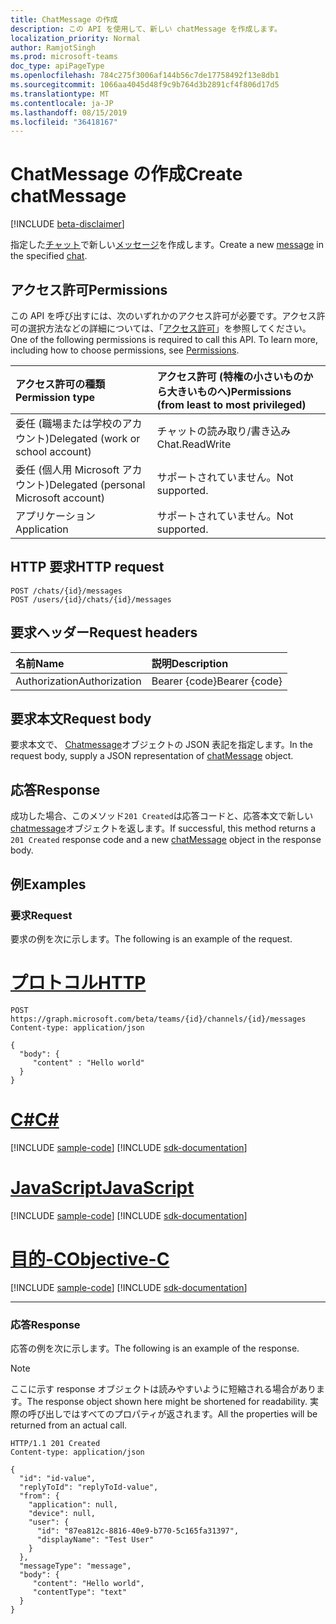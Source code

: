 ```yaml
---
title: ChatMessage の作成
description: この API を使用して、新しい chatMessage を作成します。
localization_priority: Normal
author: RamjotSingh
ms.prod: microsoft-teams
doc_type: apiPageType
ms.openlocfilehash: 784c275f3006af144b56c7de17758492f13e8db1
ms.sourcegitcommit: 1066aa4045d48f9c9b764d3b2891cf4f806d17d5
ms.translationtype: MT
ms.contentlocale: ja-JP
ms.lasthandoff: 08/15/2019
ms.locfileid: "36418167"
---
```

# <a name="create-chatmessage"></a><span data-ttu-id="3b1ec-103">ChatMessage の作成</span><span class="sxs-lookup"><span data-stu-id="3b1ec-103">Create chatMessage</span></span>

[!INCLUDE [beta-disclaimer](../../includes/beta-disclaimer.md)]

<span data-ttu-id="3b1ec-104">指定した[チャット](../resources/chat.md)で新しい[メッセージ](../resources/chatmessage.md)を作成します。</span><span class="sxs-lookup"><span data-stu-id="3b1ec-104">Create a new [message](../resources/chatmessage.md) in the specified [chat](../resources/chat.md).</span></span>

## <a name="permissions"></a><span data-ttu-id="3b1ec-105">アクセス許可</span><span class="sxs-lookup"><span data-stu-id="3b1ec-105">Permissions</span></span>

<span data-ttu-id="3b1ec-p101">この API を呼び出すには、次のいずれかのアクセス許可が必要です。アクセス許可の選択方法などの詳細については、「[アクセス許可](/graph/permissions-reference)」を参照してください。</span><span class="sxs-lookup"><span data-stu-id="3b1ec-p101">One of the following permissions is required to call this API. To learn more, including how to choose permissions, see [Permissions](/graph/permissions-reference).</span></span>

| <span data-ttu-id="3b1ec-108">アクセス許可の種類</span><span class="sxs-lookup"><span data-stu-id="3b1ec-108">Permission type</span></span>                        | <span data-ttu-id="3b1ec-109">アクセス許可 (特権の小さいものから大きいものへ)</span><span class="sxs-lookup"><span data-stu-id="3b1ec-109">Permissions (from least to most privileged)</span></span> |
|:---------------------------------------|:--------------------------------------------|
| <span data-ttu-id="3b1ec-110">委任 (職場または学校のアカウント)</span><span class="sxs-lookup"><span data-stu-id="3b1ec-110">Delegated (work or school account)</span></span>     | <span data-ttu-id="3b1ec-111">チャットの読み取り/書き込み</span><span class="sxs-lookup"><span data-stu-id="3b1ec-111">Chat.ReadWrite</span></span> |
| <span data-ttu-id="3b1ec-112">委任 (個人用 Microsoft アカウント)</span><span class="sxs-lookup"><span data-stu-id="3b1ec-112">Delegated (personal Microsoft account)</span></span> | <span data-ttu-id="3b1ec-113">サポートされていません。</span><span class="sxs-lookup"><span data-stu-id="3b1ec-113">Not supported.</span></span> |
| <span data-ttu-id="3b1ec-114">アプリケーション</span><span class="sxs-lookup"><span data-stu-id="3b1ec-114">Application</span></span>                            | <span data-ttu-id="3b1ec-115">サポートされていません。</span><span class="sxs-lookup"><span data-stu-id="3b1ec-115">Not supported.</span></span> |

## <a name="http-request"></a><span data-ttu-id="3b1ec-116">HTTP 要求</span><span class="sxs-lookup"><span data-stu-id="3b1ec-116">HTTP request</span></span>

<!-- { "blockType": "ignored" } -->

```http
POST /chats/{id}/messages
POST /users/{id}/chats/{id}/messages
```

## <a name="request-headers"></a><span data-ttu-id="3b1ec-117">要求ヘッダー</span><span class="sxs-lookup"><span data-stu-id="3b1ec-117">Request headers</span></span>

| <span data-ttu-id="3b1ec-118">名前</span><span class="sxs-lookup"><span data-stu-id="3b1ec-118">Name</span></span>          | <span data-ttu-id="3b1ec-119">説明</span><span class="sxs-lookup"><span data-stu-id="3b1ec-119">Description</span></span>   |
|:--------------|:--------------|
| <span data-ttu-id="3b1ec-120">Authorization</span><span class="sxs-lookup"><span data-stu-id="3b1ec-120">Authorization</span></span> | <span data-ttu-id="3b1ec-121">Bearer {code}</span><span class="sxs-lookup"><span data-stu-id="3b1ec-121">Bearer {code}</span></span> |

## <a name="request-body"></a><span data-ttu-id="3b1ec-122">要求本文</span><span class="sxs-lookup"><span data-stu-id="3b1ec-122">Request body</span></span>

<span data-ttu-id="3b1ec-123">要求本文で、 [Chatmessage](../resources/chatmessage.md)オブジェクトの JSON 表記を指定します。</span><span class="sxs-lookup"><span data-stu-id="3b1ec-123">In the request body, supply a JSON representation of [chatMessage](../resources/chatmessage.md) object.</span></span>

## <a name="response"></a><span data-ttu-id="3b1ec-124">応答</span><span class="sxs-lookup"><span data-stu-id="3b1ec-124">Response</span></span>

<span data-ttu-id="3b1ec-125">成功した場合、このメソッド`201 Created`は応答コードと、応答本文で新しい[chatmessage](../resources/chatmessage.md)オブジェクトを返します。</span><span class="sxs-lookup"><span data-stu-id="3b1ec-125">If successful, this method returns a `201 Created` response code and a new [chatMessage](../resources/chatmessage.md) object in the response body.</span></span>

## <a name="examples"></a><span data-ttu-id="3b1ec-126">例</span><span class="sxs-lookup"><span data-stu-id="3b1ec-126">Examples</span></span>

### <a name="request"></a><span data-ttu-id="3b1ec-127">要求</span><span class="sxs-lookup"><span data-stu-id="3b1ec-127">Request</span></span>

<span data-ttu-id="3b1ec-128">要求の例を次に示します。</span><span class="sxs-lookup"><span data-stu-id="3b1ec-128">The following is an example of the request.</span></span>

# <a name="httptabhttp"></a>[<span data-ttu-id="3b1ec-129">プロトコル</span><span class="sxs-lookup"><span data-stu-id="3b1ec-129">HTTP</span></span>](#tab/http)
<!-- {
  "blockType": "request",
  "name": "create_chatmessage_from_chat"
}-->

```http
POST https://graph.microsoft.com/beta/teams/{id}/channels/{id}/messages
Content-type: application/json

{
  "body": {
     "content" : "Hello world"
  }
}
```
# <a name="ctabcsharp"></a>[<span data-ttu-id="3b1ec-130">C#</span><span class="sxs-lookup"><span data-stu-id="3b1ec-130">C#</span></span>](#tab/csharp)
[!INCLUDE [sample-code](../includes/snippets/csharp/create-chatmessage-from-chat-csharp-snippets.md)]
[!INCLUDE [sdk-documentation](../includes/snippets/snippets-sdk-documentation-link.md)]

# <a name="javascripttabjavascript"></a>[<span data-ttu-id="3b1ec-131">JavaScript</span><span class="sxs-lookup"><span data-stu-id="3b1ec-131">JavaScript</span></span>](#tab/javascript)
[!INCLUDE [sample-code](../includes/snippets/javascript/create-chatmessage-from-chat-javascript-snippets.md)]
[!INCLUDE [sdk-documentation](../includes/snippets/snippets-sdk-documentation-link.md)]

# <a name="objective-ctabobjc"></a>[<span data-ttu-id="3b1ec-132">目的-C</span><span class="sxs-lookup"><span data-stu-id="3b1ec-132">Objective-C</span></span>](#tab/objc)
[!INCLUDE [sample-code](../includes/snippets/objc/create-chatmessage-from-chat-objc-snippets.md)]
[!INCLUDE [sdk-documentation](../includes/snippets/snippets-sdk-documentation-link.md)]

---


### <a name="response"></a><span data-ttu-id="3b1ec-133">応答</span><span class="sxs-lookup"><span data-stu-id="3b1ec-133">Response</span></span>

<span data-ttu-id="3b1ec-134">応答の例を次に示します。</span><span class="sxs-lookup"><span data-stu-id="3b1ec-134">The following is an example of the response.</span></span>

> [!NOTE]
> <span data-ttu-id="3b1ec-135">ここに示す response オブジェクトは読みやすいように短縮される場合があります。</span><span class="sxs-lookup"><span data-stu-id="3b1ec-135">The response object shown here might be shortened for readability.</span></span> <span data-ttu-id="3b1ec-136">実際の呼び出しではすべてのプロパティが返されます。</span><span class="sxs-lookup"><span data-stu-id="3b1ec-136">All the properties will be returned from an actual call.</span></span>

<!-- {
  "blockType": "response",
  "truncated": true,
  "@odata.type": "microsoft.graph.chatMessage"
} -->

```http
HTTP/1.1 201 Created
Content-type: application/json

{
  "id": "id-value",
  "replyToId": "replyToId-value",
  "from": {
    "application": null,
    "device": null,
    "user": {
      "id": "87ea812c-8816-40e9-b770-5c165fa31397",
      "displayName": "Test User"
    }
  },
  "messageType": "message",
  "body": {
     "content": "Hello world",
     "contentType": "text"
  }
}
```

<!-- uuid: 16cd6b66-4b1a-43a1-adaf-3a886856ed98
2019-02-04 14:57:30 UTC -->
<!-- {
  "type": "#page.annotation",
  "description": "Create chatMessage",
  "keywords": "",
  "section": "documentation",
  "tocPath": "",
  "suppressions": [
  ]
}-->

